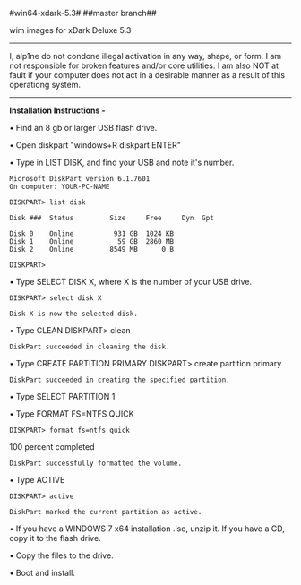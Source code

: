 #win64-xdark-5.3#
##master branch##

wim images for xDark Deluxe 5.3

---------------

I, alp1ne do not condone illegal activation in any way, shape, or form.
I am not responsible for broken features and/or core utilities.
I am also NOT at fault if your computer does not act in a desirable manner as a result of this operationg system.

--------------

**Installation Instructions -**

• Find an 8 gb or larger USB flash drive.

• Open diskpart "windows+R diskpart ENTER"

• Type in LIST DISK, and find your USB and note it's number.
	
	Microsoft DiskPart version 6.1.7601
	On computer: YOUR-PC-NAME
	
	DISKPART> list disk

  	Disk ###  Status         Size     Free     Dyn  Gpt

  	Disk 0    Online          931 GB  1024 KB
  	Disk 1    Online           59 GB  2860 MB
  	Disk 2    Online         8549 MB      0 B

	DISKPART>
	
• Type SELECT DISK X, where X is the number of your USB drive.

	DISKPART> select disk X
	
	Disk X is now the selected disk.

• Type CLEAN
	DISKPART> clean

	DiskPart succeeded in cleaning the disk.
	
• Type CREATE PARTITION PRIMARY
	DISKPART> create partition primary

	DiskPart succeeded in creating the specified partition.

• Type SELECT PARTITION 1

• Type FORMAT FS=NTFS QUICK

	DISKPART> format fs=ntfs quick

  100 percent completed

	DiskPart successfully formatted the volume.
	
• Type ACTIVE

	DISKPART> active

	DiskPart marked the current partition as active.

• If you have a WINDOWS 7 x64 installation .iso, unzip it. If you have a CD, copy it to the flash drive.

• Copy the files to the drive.

• Boot and install.
